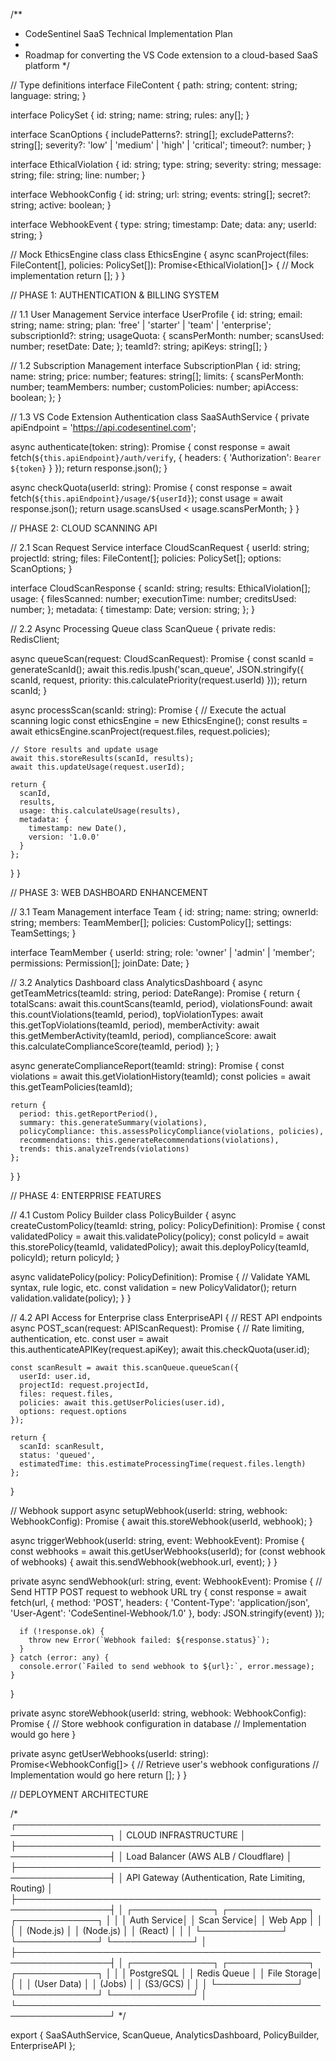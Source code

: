 /**
 * CodeSentinel SaaS Technical Implementation Plan
 * 
 * Roadmap for converting the VS Code extension to a cloud-based SaaS platform
 */

// Type definitions
interface FileContent {
  path: string;
  content: string;
  language: string;
}

interface PolicySet {
  id: string;
  name: string;
  rules: any[];
}

interface ScanOptions {
  includePatterns?: string[];
  excludePatterns?: string[];
  severity?: 'low' | 'medium' | 'high' | 'critical';
  timeout?: number;
}

interface EthicalViolation {
  id: string;
  type: string;
  severity: string;
  message: string;
  file: string;
  line: number;
}

interface WebhookConfig {
  id: string;
  url: string;
  events: string[];
  secret?: string;
  active: boolean;
}

interface WebhookEvent {
  type: string;
  timestamp: Date;
  data: any;
  userId: string;
}

// Mock EthicsEngine class
class EthicsEngine {
  async scanProject(files: FileContent[], policies: PolicySet[]): Promise<EthicalViolation[]> {
    // Mock implementation
    return [];
  }
}

// PHASE 1: AUTHENTICATION & BILLING SYSTEM

// 1.1 User Management Service
interface UserProfile {
  id: string;
  email: string;
  name: string;
  plan: 'free' | 'starter' | 'team' | 'enterprise';
  subscriptionId?: string;
  usageQuota: {
    scansPerMonth: number;
    scansUsed: number;
    resetDate: Date;
  };
  teamId?: string;
  apiKeys: string[];
}

// 1.2 Subscription Management
interface SubscriptionPlan {
  id: string;
  name: string;
  price: number;
  features: string[];
  limits: {
    scansPerMonth: number;
    teamMembers: number;
    customPolicies: number;
    apiAccess: boolean;
  };
}

// 1.3 VS Code Extension Authentication
class SaaSAuthService {
  private apiEndpoint = 'https://api.codesentinel.com';
  
  async authenticate(token: string): Promise<UserProfile> {
    const response = await fetch(`${this.apiEndpoint}/auth/verify`, {
      headers: { 'Authorization': `Bearer ${token}` }
    });
    return response.json();
  }
  
  async checkQuota(userId: string): Promise<boolean> {
    const response = await fetch(`${this.apiEndpoint}/usage/${userId}`);
    const usage = await response.json();
    return usage.scansUsed < usage.scansPerMonth;
  }
}

// PHASE 2: CLOUD SCANNING API

// 2.1 Scan Request Service
interface CloudScanRequest {
  userId: string;
  projectId: string;
  files: FileContent[];
  policies: PolicySet[];
  options: ScanOptions;
}

interface CloudScanResponse {
  scanId: string;
  results: EthicalViolation[];
  usage: {
    filesScanned: number;
    executionTime: number;
    creditsUsed: number;
  };
  metadata: {
    timestamp: Date;
    version: string;
  };
}

// 2.2 Async Processing Queue
class ScanQueue {
  private redis: RedisClient;
  
  async queueScan(request: CloudScanRequest): Promise<string> {
    const scanId = generateScanId();
    await this.redis.lpush('scan_queue', JSON.stringify({
      scanId,
      request,
      priority: this.calculatePriority(request.userId)
    }));
    return scanId;
  }
  
  async processScan(scanId: string): Promise<CloudScanResponse> {
    // Execute the actual scanning logic
    const ethicsEngine = new EthicsEngine();
    const results = await ethicsEngine.scanProject(request.files, request.policies);
    
    // Store results and update usage
    await this.storeResults(scanId, results);
    await this.updateUsage(request.userId);
    
    return {
      scanId,
      results,
      usage: this.calculateUsage(results),
      metadata: {
        timestamp: new Date(),
        version: '1.0.0'
      }
    };
  }
}

// PHASE 3: WEB DASHBOARD ENHANCEMENT

// 3.1 Team Management
interface Team {
  id: string;
  name: string;
  ownerId: string;
  members: TeamMember[];
  policies: CustomPolicy[];
  settings: TeamSettings;
}

interface TeamMember {
  userId: string;
  role: 'owner' | 'admin' | 'member';
  permissions: Permission[];
  joinDate: Date;
}

// 3.2 Analytics Dashboard
class AnalyticsDashboard {
  async getTeamMetrics(teamId: string, period: DateRange): Promise<TeamMetrics> {
    return {
      totalScans: await this.countScans(teamId, period),
      violationsFound: await this.countViolations(teamId, period),
      topViolationTypes: await this.getTopViolations(teamId, period),
      memberActivity: await this.getMemberActivity(teamId, period),
      complianceScore: await this.calculateComplianceScore(teamId, period)
    };
  }
  
  async generateComplianceReport(teamId: string): Promise<ComplianceReport> {
    const violations = await this.getViolationHistory(teamId);
    const policies = await this.getTeamPolicies(teamId);
    
    return {
      period: this.getReportPeriod(),
      summary: this.generateSummary(violations),
      policyCompliance: this.assessPolicyCompliance(violations, policies),
      recommendations: this.generateRecommendations(violations),
      trends: this.analyzeTrends(violations)
    };
  }
}

// PHASE 4: ENTERPRISE FEATURES

// 4.1 Custom Policy Builder
class PolicyBuilder {
  async createCustomPolicy(teamId: string, policy: PolicyDefinition): Promise<string> {
    const validatedPolicy = await this.validatePolicy(policy);
    const policyId = await this.storePolicy(teamId, validatedPolicy);
    await this.deployPolicy(teamId, policyId);
    return policyId;
  }
  
  async validatePolicy(policy: PolicyDefinition): Promise<ValidatedPolicy> {
    // Validate YAML syntax, rule logic, etc.
    const validation = new PolicyValidator();
    return validation.validate(policy);
  }
}

// 4.2 API Access for Enterprise
class EnterpriseAPI {
  // REST API endpoints
  async POST_scan(request: APIScanRequest): Promise<APIScanResponse> {
    // Rate limiting, authentication, etc.
    const user = await this.authenticateAPIKey(request.apiKey);
    await this.checkQuota(user.id);
    
    const scanResult = await this.scanQueue.queueScan({
      userId: user.id,
      projectId: request.projectId,
      files: request.files,
      policies: await this.getUserPolicies(user.id),
      options: request.options
    });
    
    return {
      scanId: scanResult,
      status: 'queued',
      estimatedTime: this.estimateProcessingTime(request.files.length)
    };
  }
  
  // Webhook support
  async setupWebhook(userId: string, webhook: WebhookConfig): Promise<void> {
    await this.storeWebhook(userId, webhook);
  }
  
  async triggerWebhook(userId: string, event: WebhookEvent): Promise<void> {
    const webhooks = await this.getUserWebhooks(userId);
    for (const webhook of webhooks) {
      await this.sendWebhook(webhook.url, event);
    }
  }
  
  private async sendWebhook(url: string, event: WebhookEvent): Promise<void> {
    // Send HTTP POST request to webhook URL
    try {
      const response = await fetch(url, {
        method: 'POST',
        headers: {
          'Content-Type': 'application/json',
          'User-Agent': 'CodeSentinel-Webhook/1.0'
        },
        body: JSON.stringify(event)
      });
      
      if (!response.ok) {
        throw new Error(`Webhook failed: ${response.status}`);
      }
    } catch (error: any) {
      console.error(`Failed to send webhook to ${url}:`, error.message);
    }
  }
  
  private async storeWebhook(userId: string, webhook: WebhookConfig): Promise<void> {
    // Store webhook configuration in database
    // Implementation would go here
  }
  
  private async getUserWebhooks(userId: string): Promise<WebhookConfig[]> {
    // Retrieve user's webhook configurations
    // Implementation would go here
    return [];
  }
}

// DEPLOYMENT ARCHITECTURE

/*
┌─────────────────────────────────────────────────────────────────┐
│                        CLOUD INFRASTRUCTURE                     │
├─────────────────────────────────────────────────────────────────┤
│  Load Balancer (AWS ALB / Cloudflare)                          │
├─────────────────────────────────────────────────────────────────┤
│  API Gateway (Authentication, Rate Limiting, Routing)          │
├─────────────────────────────────────────────────────────────────┤
│  ┌─────────────┐  ┌─────────────┐  ┌─────────────┐              │
│  │ Auth Service│  │ Scan Service│  │ Web App     │              │
│  │ (Node.js)   │  │ (Node.js)   │  │ (React)     │              │
│  └─────────────┘  └─────────────┘  └─────────────┘              │
├─────────────────────────────────────────────────────────────────┤
│  ┌─────────────┐  ┌─────────────┐  ┌─────────────┐              │
│  │ PostgreSQL  │  │ Redis Queue │  │ File Storage│              │
│  │ (User Data) │  │ (Jobs)      │  │ (S3/GCS)    │              │
│  └─────────────┘  └─────────────┘  └─────────────┘              │
└─────────────────────────────────────────────────────────────────┘
*/

export {
  SaaSAuthService,
  ScanQueue,
  AnalyticsDashboard,
  PolicyBuilder,
  EnterpriseAPI
};
